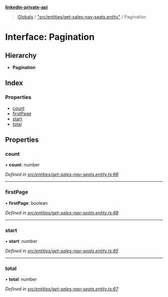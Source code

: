 **[linkedin-private-api](../README.md)**

> [Globals](../globals.md) / ["src/entities/get-sales-nav-seats.entity"](../modules/_src_entities_get_sales_nav_seats_entity_.md) / Pagination

# Interface: Pagination

## Hierarchy

* **Pagination**

## Index

### Properties

* [count](_src_entities_get_sales_nav_seats_entity_.pagination.md#count)
* [firstPage](_src_entities_get_sales_nav_seats_entity_.pagination.md#firstpage)
* [start](_src_entities_get_sales_nav_seats_entity_.pagination.md#start)
* [total](_src_entities_get_sales_nav_seats_entity_.pagination.md#total)

## Properties

### count

•  **count**: number

*Defined in [src/entities/get-sales-nav-seats.entity.ts:66](https://github.com/cosiall/linkedin-private-api/blob/7ebb094/src/entities/get-sales-nav-seats.entity.ts#L66)*

___

### firstPage

•  **firstPage**: boolean

*Defined in [src/entities/get-sales-nav-seats.entity.ts:68](https://github.com/cosiall/linkedin-private-api/blob/7ebb094/src/entities/get-sales-nav-seats.entity.ts#L68)*

___

### start

•  **start**: number

*Defined in [src/entities/get-sales-nav-seats.entity.ts:65](https://github.com/cosiall/linkedin-private-api/blob/7ebb094/src/entities/get-sales-nav-seats.entity.ts#L65)*

___

### total

•  **total**: number

*Defined in [src/entities/get-sales-nav-seats.entity.ts:67](https://github.com/cosiall/linkedin-private-api/blob/7ebb094/src/entities/get-sales-nav-seats.entity.ts#L67)*
